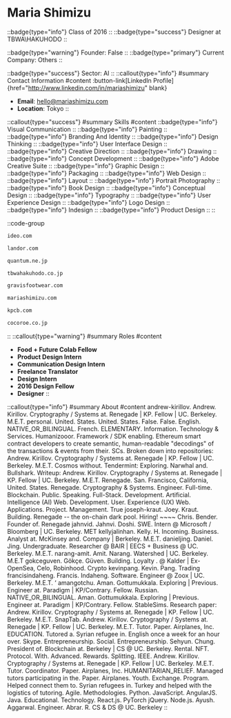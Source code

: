 # Maria Shimizu
::badge{type="info"}
Class of 2016
::
::badge{type="success"}
Designer at TBWA\HAKUHODO
::

::badge{type="warning"}
Founder: False
::
::badge{type="primary"}
Current Company: Others
::

::badge{type="success"}
Sector: AI
::
::callout{type="info"}
#summary
Contact Information
#content
:button-link[LinkedIn Profile]{href="http://www.linkedin.com/in/mariashimizu" blank}
- **Email**: hello@mariashimizu.com
- **Location**: Tokyo
::

::callout{type="success"}
#summary
Skills
#content
::badge{type="info"}
Visual Communication
::
::badge{type="info"}
Painting
::
::badge{type="info"}
Branding And Identity
::
::badge{type="info"}
Design Thinking
::
::badge{type="info"}
User Interface Design
::
::badge{type="info"}
Creative Direction
::
::badge{type="info"}
Drawing
::
::badge{type="info"}
Concept Development
::
::badge{type="info"}
Adobe Creative Suite
::
::badge{type="info"}
Graphic Design
::
::badge{type="info"}
Packaging
::
::badge{type="info"}
Web Design
::
::badge{type="info"}
Layout
::
::badge{type="info"}
Portrait Photography
::
::badge{type="info"}
Book Design
::
::badge{type="info"}
Conceptual Design
::
::badge{type="info"}
Typography
::
::badge{type="info"}
User Experience Design
::
::badge{type="info"}
Logo Design
::
::badge{type="info"}
Indesign
::
::badge{type="info"}
Product Design
::
::

::code-group
```bash [IDEO]
ideo.com
```
```bash [Landor Associates]
landor.com
```
```bash [QUANTUM Japan]
quantum.ne.jp
```
```bash [TBWA\HAKUHODO]
tbwahakuhodo.co.jp
```
```bash [gravis Japan]
gravisfootwear.com
```
```bash [Mariashimizu]
mariashimizu.com
```
```bash [Kleiner Perkins Caufield & Byers]
kpcb.com
```
```bash [Cocoroé, Inc.]
cocoroe.co.jp
```
::
::callout{type="warning"}
#summary
Roles
#content
- **Food + Future Colab Fellow**
- **Product Design Intern**
- **Communication Design Intern**
- **Freelance Translator**
- **Design Intern**
- **2016 Design Fellow**
- **Designer**
::

::callout{type="info"}
#summary
About
#content
andrew-kirillov. Andrew. Kirillov. Cryptography / Systems at. Renegade | KP. Fellow | UC. Berkeley. M.E.T. personal. United. States. United. States. False. False. English. NATIVE_OR_BILINGUAL. French. ELEMENTARY. Information. Technology & Services. Humanizooor. Framework / SDK enabling. Ethereum smart contract developers to create semantic, human-readable "decodings" of the transactions & events from their. SCs. Broken down into repositories: Andrew. Kirillov. Cryptography / Systems at. Renegade | KP. Fellow | UC. Berkeley. M.E.T. Cosmos without. Tendermint: Exploring. Narwhal and. Bullshark. Writeup: Andrew. Kirillov. Cryptography / Systems at. Renegade | KP. Fellow | UC. Berkeley. M.E.T. Renegade. San. Francisco, California, United. States. Renegade. Cryptography & Systems. Engineer. Full-time. Blockchain. Public. Speaking. Full-Stack. Development. Artificial. Intelligence (AI) Web. Development. User. Experience (UX) Web. Applications. Project. Management. True joseph-kraut. Joey. Kraut. Building. Renegade -- the on-chain dark pool. Hiring! ~~~~ Chris. Bender. Founder of. Renegade jahnvid. Jahnvi. Doshi. SWE. Intern @ Microsoft / Bloomberg | UC. Berkeley. MET kellyjalinhan. Kelly. H. Incoming. Business. Analyst at. McKinsey and. Company | Berkeley. M.E.T. danieljing. Daniel. Jing. Undergraduate. Researcher @ BAIR | EECS + Business @ UC. Berkeley. M.E.T. narang-amit. Amit. Narang. Watershed | UC. Berkeley. M.E.T gokceguven. Gökçe. Güven. Building. Loyalty . @ Kalder | Ex-OpenSea, Celo, Robinhood. Crypto kevinpang. Kevin. Pang. Trading francisindaheng. Francis. Indaheng. Software. Engineer @ Zoox | UC. Berkeley. M.E.T. ‘ amangotchu. Aman. Gottumukkala. Exploring | Previous. Engineer at. Paradigm | KP/Contrary. Fellow. Russian. NATIVE_OR_BILINGUAL. Aman. Gottumukkala. Exploring | Previous. Engineer at. Paradigm | KP/Contrary. Fellow. StableSims. Research paper: Andrew. Kirillov. Cryptography / Systems at. Renegade | KP. Fellow | UC. Berkeley. M.E.T. SnapTab. Andrew. Kirillov. Cryptography / Systems at. Renegade | KP. Fellow | UC. Berkeley. M.E.T. Tutor. Paper. Airplanes, Inc. EDUCATION. Tutored a. Syrian refugee in. English once a week for an hour over. Skype. Entrepreneurship. Social. Entrepreneurship. Sehyun. Chung. President of. Blockchain at. Berkeley | CS @ UC. Berkeley. Rental. NFT. Protocol. With. Advanced. Rewards. Splitting. IEEE. Andrew. Kirillov. Cryptography / Systems at. Renegade | KP. Fellow | UC. Berkeley. M.E.T. Tutor. Coordinator. Paper. Airplanes, Inc. HUMANITARIAN_RELIEF. Managed tutors participating in the. Paper. Airplanes. Youth. Exchange. Program. Helped connect them to. Syrian refugees in. Turkey and helped with the logistics of tutoring. Agile. Methodologies. Python. JavaScript. AngularJS. Java. Educational. Technology. React.js. PyTorch jQuery. Node.js. Ayush. Aggarwal. Engineer. Abrar. R. CS & DS @ UC. Berkeley
::
